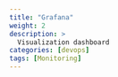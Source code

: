 ```yaml
---
title: "Grafana"
weight: 2
description: >
  Visualization dashboard
categories: [devops]
tags: [Monitoring]
---
```

